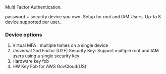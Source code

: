 Multi Factor Authentication.

password + security device you own.
Setup for root and IAM Users.
Up-to 8 device supported per user..

### Device options
1. Virtual MFA : multiple tomes on a single device
2.  Universal 2nd Factor (U2F) Security Key: Support multiple root and IAM users using a single security key 
3. Hardware key fob
4. HW Key Fob for AWS GovCloud(US)